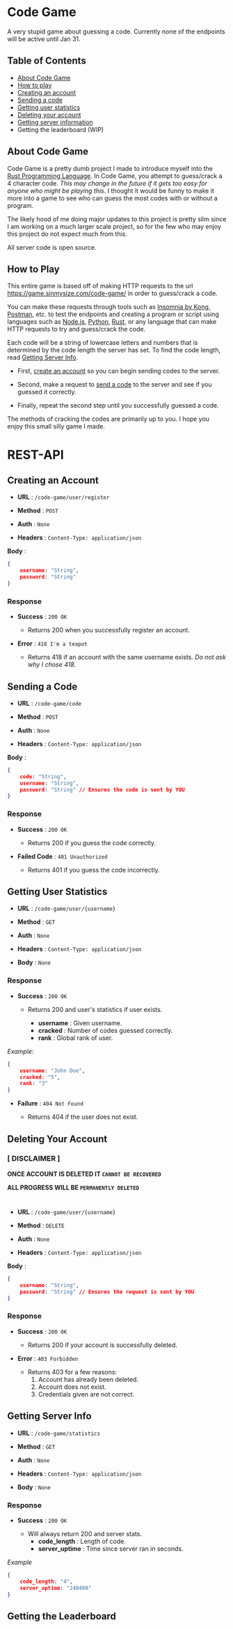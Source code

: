 # Code Game

A very stupid game about guessing a code.
Currently none of the endpoints will be active until Jan 31.

## Table of Contents

- [About Code Game](#about-code-game)
- [How to play](#how-to-play)
- [Creating an account](#creating-an-account)
- [Sending a code](#sending-a-code)
- [Getting user statistics](#sending-a-code)
- [Deleting your account](#deleting-your-account)
- [Getting server information](#getting-server-info)
- Getting the leaderboard (WIP)

## About Code Game

Code Game is a pretty dumb project I made to introduce myself into the [Rust Programming Language](https://www.rust-lang.org/). In Code Game, you attempt to guess/crack a 4 character code. *This may change in the future if it gets too easy for anyone who might be playing this*. I thought it would be funny to make it more into a game to see who can guess the most codes with or without a program.

The likely hood of me doing major updates to this project is pretty slim since I am working on a much larger scale project, so for the few who may enjoy this project do not expect much from this.

All server code is open source.

## How to Play

This entire game is based off of making HTTP requests to the url https://game.sinmysize.com/code-game/ in order to guess/crack a code.

You can make these requests through tools such as [Insomnia by Kong](https://insomnia.rest/), [Postman](https://www.postman.com/), etc. to test the endpoints and creating a program or script using languages such as [Node.js](https://nodejs.org/en), [Python](https://www.python.org/), [Rust](https://www.rust-lang.org/), or any language that can make HTTP requests to try and guess/crack the code.

Each code will be a string of lowercase letters and numbers that is determined by the code length the server has set. To find the code length, read [Getting Server Info](#getting-server-info).

- First, [create an account](#creating-an-account) so you can begin sending codes to the server.

- Second, make a request to [send a code](#sending-a-code) to the server and see if you guessed it correctly.

- Finally, repeat the second step until you successfully guessed a code.

The methods of cracking the codes are primarily up to you. I hope you enjoy this small silly game I made.

# REST-API

## Creating an Account

- **URL** : `/code-game/user/register`

- **Method** : `POST`

- **Auth** : `None`

- **Headers** : `Content-Type: application/json`

**Body** :

```json
{
    username: "String",
    password: "String"
}
```

### Response

- **Success** : `200 OK`

    - Returns 200 when you successfully register an account.

- **Error** : `418 I'm a teapot`

    - Returns 418 if an account with the same username exists. *Do not ask why I chose 418*.

## Sending a Code

- **URL** : `/code-game/code`

- **Method** : `POST`

- **Auth** : `None`

- **Headers** : `Content-Type: application/json`

**Body** :

```json
{
    code: "String",
    username: "String",
    password: "String" // Ensures the code is sent by YOU
}
```

### Response

- **Success** : `200 OK`

    - Returns 200 if you guess the code correctly.

- **Failed Code** : `401 Unauthorized`

    - Returns 401 if you guess the code incorrectly.

## Getting User Statistics

- **URL** : `/code-game/user/{username}`

- **Method** : `GET`

- **Auth** : `None`

- **Headers** : `Content-Type: application/json`

- **Body** : `None`

### Response

- **Success** : `200 OK`

    - Returns 200 and user's statistics if user exists.

        - **username** : Given username.
        - **cracked** : Number of codes guessed correctly.
        - **rank** : Global rank of user.

*Example*:
```json
{
    username: "John Doe",
    cracked: "5",
    rank: "3"
}
```

- **Failure** : `404 Not Found`

    - Returns 404 if the user does not exist.


## Deleting Your Account

### **[ DISCLAIMER ]**

**ONCE ACCOUNT IS DELETED IT `CANNOT BE RECOVERED`**
    
**ALL PROGRESS WILL BE `PERMANENTLY DELETED`**

#

- **URL** : `/code-game/user/{username}`

- **Method** : `DELETE`

- **Auth** : `None`

- **Headers** : `Content-Type: application/json`

**Body** :

```json
{
    username: "String",
    password: "String" // Ensures the request is sent by YOU
}
```

### Response

- **Success** : `200 OK`

    - Returns 200 if your account is successfully deleted.

- **Error** : `403 Forbidden`

    - Returns 403 for a few reasons:
        1. Account has already been deleted.
        2. Account does not exist.
        3. Credentials given are not correct.

## Getting Server Info

- **URL** : `/code-game/statistics`

- **Method** : `GET`

- **Auth** : `None`

- **Headers** : `Content-Type: application/json`

- **Body** : `None`


### Response

- **Success** : `200 OK`

    - Will always return 200 and server stats.
        - **code_length** : Length of code.
        - **server_uptime** : Time since server ran in seconds.

*Example* 
```json
{
    code_length: "4",
    server_uptime: "248400"
}
```

## Getting the Leaderboard

